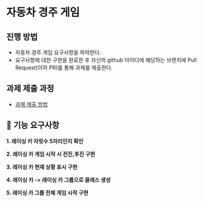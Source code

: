 # 자동차 경주 게임
## 진행 방법
* 자동차 경주 게임 요구사항을 파악한다.
* 요구사항에 대한 구현을 완료한 후 자신의 github 아이디에 해당하는 브랜치에 Pull Request(이하 PR)를 통해 과제를 제출한다.

## 과제 제출 과정
* [과제 제출 방법](https://github.com/next-step/nextstep-docs/tree/master/precourse)

## :rocket: __기능 요구사항__ 

__1. 레이싱 카 자릿수 5자리인지 확인__

__2. 레이싱 카 게임 시작 시 전진,후진 구현__

__3. 레이싱 카 현재 상황 표시 구현__

__4. 레이싱 카  -> 레이싱 카 그룹으로 클래스 생성__

__5. 레이싱 카 그룹 전체 게임 시작 구현__
 



